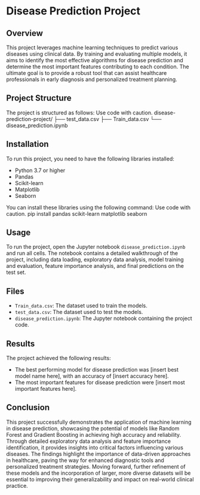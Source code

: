 # Disease Prediction Project

## Overview

This project leverages machine learning techniques to predict various diseases using clinical data. By training and evaluating multiple models, it aims to identify the most effective algorithms for disease prediction and determine the most important features contributing to each condition. The ultimate goal is to provide a robust tool that can assist healthcare professionals in early diagnosis and personalized treatment planning.

## Project Structure

The project is structured as follows:
Use code with caution.
disease-prediction-project/
├── test_data.csv
├── Train_data.csv
└── disease_prediction.ipynb

## Installation

To run this project, you need to have the following libraries installed:

- Python 3.7 or higher
- Pandas
- Scikit-learn
- Matplotlib
- Seaborn

You can install these libraries using the following command:
Use code with caution.
pip install pandas scikit-learn matplotlib seaborn

## Usage

To run the project, open the Jupyter notebook `disease_prediction.ipynb` and run all cells. The notebook contains a detailed walkthrough of the project, including data loading, exploratory data analysis, model training and evaluation, feature importance analysis, and final predictions on the test set. 


## Files

- `Train_data.csv`: The dataset used to train the models.
- `test_data.csv`: The dataset used to test the models.
- `disease_prediction.ipynb`: The Jupyter notebook containing the project code.

## Results

The project achieved the following results:

- The best performing model for disease prediction was [insert best model name here], with an accuracy of [insert accuracy here].
- The most important features for disease prediction were [insert most important features here].

## Conclusion

This project successfully demonstrates the application of machine learning in disease prediction, showcasing the potential of models like Random Forest and Gradient Boosting in achieving high accuracy and reliability. Through detailed exploratory data analysis and feature importance identification, it provides insights into critical factors influencing various diseases. The findings highlight the importance of data-driven approaches in healthcare, paving the way for enhanced diagnostic tools and personalized treatment strategies. Moving forward, further refinement of these models and the incorporation of larger, more diverse datasets will be essential to improving their generalizability and impact on real-world clinical practice.
